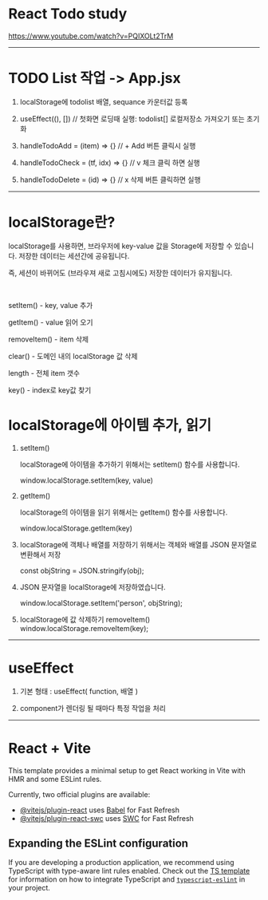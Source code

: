 # React Todo study

https://www.youtube.com/watch?v=PQIXOLt2TrM

---

# TODO List 작업 -> App.jsx

1. localStorage에 todolist 배열, sequance 카운터값 등록

2. useEffect((), []) // 첫화면 로딩때 실행: todolist[] 로컬저장소 가져오기 또는 초기화

3. handleTodoAdd = (item) => {} // + Add 버튼 클릭시 실행

4. handleTodoCheck = (tf, idx) => {} // v 체크 클릭 하면 실행

5. handleTodoDelete = (id) => {} // x 삭제 버튼 클릭하면 실행

---

# localStorage란?

localStorage를 사용하면, 브라우저에 key-value 값을 Storage에 저장할 수 있습니다.
저장한 데이터는 세션간에 공유됩니다.

즉, 세션이 바뀌어도 (브라우져 새로 고침시에도) 저장한 데이터가 유지됩니다.

 

setItem() - key, value 추가

getItem() - value 읽어 오기

removeItem() - item 삭제

clear() - 도메인 내의 localStorage 값 삭제

length - 전체 item 갯수

key() - index로 key값 찾기

# localStorage에 아이템 추가, 읽기

1. setItem()

   localStorage에 아이템을 추가하기 위해서는 setItem() 함수를 사용합니다.

   window.localStorage.setItem(key, value)

2. getItem()

   localStorage의 아이템을 읽기 위해서는 getItem() 함수를 사용합니다.

   window.localStorage.getItem(key)

3. localStorage에 객체나 배열를 저장하기 위해서는 객체와 배열를 JSON 문자열로 변환해서 저장

   const objString = JSON.stringify(obj);

4. JSON 문자열을 localStorage에 저장하였습니다.

   window.localStorage.setItem('person', objString);

5. localStorage에 값 삭제하기 removeItem()
   window.localStorage.removeItem(key);

---

# useEffect

1. 기본 형태 : useEffect( function, 배열 )

2. component가 렌더링 될 때마다 특정 작업을 처리

---

# React + Vite

This template provides a minimal setup to get React working in Vite with HMR and some ESLint rules.

Currently, two official plugins are available:

- [@vitejs/plugin-react](https://github.com/vitejs/vite-plugin-react/blob/main/packages/plugin-react) uses [Babel](https://babeljs.io/) for Fast Refresh
- [@vitejs/plugin-react-swc](https://github.com/vitejs/vite-plugin-react/blob/main/packages/plugin-react-swc) uses [SWC](https://swc.rs/) for Fast Refresh

## Expanding the ESLint configuration

If you are developing a production application, we recommend using TypeScript with type-aware lint rules enabled. Check out the [TS template](https://github.com/vitejs/vite/tree/main/packages/create-vite/template-react-ts) for information on how to integrate TypeScript and [`typescript-eslint`](https://typescript-eslint.io) in your project.
